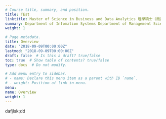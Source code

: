 ```yaml
---
# Course title, summary, and position.
title: TEst
linktitle: Master of Science in Business and Data Analytics 理學碩士（商業及數據分析）
summary: Department of Infomation Systems Department of Management Sciences
weight: 1

# Page metadata.
title: Overview
date: "2018-09-09T00:00:00Z"
lastmod: "2018-09-09T00:00:00Z"
draft: false  # Is this a draft? true/false
toc: true  # Show table of contents? true/false
type: docs  # Do not modify.

# Add menu entry to sidebar.
# - name: Declare this menu item as a parent with ID `name`.
# - weight: Position of link in menu.
menu:
name: Overview
weight: 1
---
```


dafjlsk;dd
